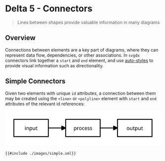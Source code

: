 # Delta 5 - Connectors

> Lines between shapes provide valuable information in many diagrams

## Overview

Connections between elements are a key part of diagrams, where they can represent data flow, dependencies, or other associations. In `svgdx` connectors link together a `start` and `end` element, and use [auto-styles](./auto_styles.md) to provide visual information such as directionality.

## Simple Connectors

Given two elements with unique `id` attributes, a connection between them may be created using the `<line>` or `<polyline>` element with `start` and `end` attributes of the relevant id references:

![](./images/simple.svg)

```xml
{{#include ./images/simple.xml}}
```
